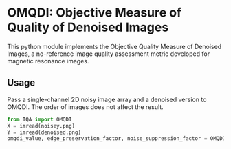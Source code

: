 # OMQDI: Objective Measure of Quality of Denoised Images

This python module implements the Objective Quality Measure of Denoised Images, a no-reference image quality assessment metric developed for magnetic resonance images.

## Usage
Pass a single-channel 2D noisy image array and a denoised version to OMQDI. The order of images does not affect the result.
```python
from IQA import OMQDI
X = imread(noisey.png)
Y = imread(denoised.png)
omqdi_value, edge_preservation_factor, noise_suppression_factor = OMQDI(X, Y)
```

